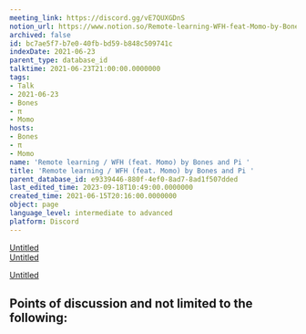 ```yaml
---
meeting_link: https://discord.gg/vE7QUXGDnS
notion_url: https://www.notion.so/Remote-learning-WFH-feat-Momo-by-Bones-and-Pi-bc7ae5f7b7e040fbbd59b848c509741c
archived: false
id: bc7ae5f7-b7e0-40fb-bd59-b848c509741c
indexDate: 2021-06-23
parent_type: database_id
talktime: 2021-06-23T21:00:00.0000000
tags:
- Talk
- 2021-06-23
- Bones
- π
- Momo
hosts:
- Bones
- π
- Momo
name: 'Remote learning / WFH (feat. Momo) by Bones and Pi '
title: 'Remote learning / WFH (feat. Momo) by Bones and Pi '
parent_database_id: e9339446-880f-4ef0-8ad7-8ad1f507dded
last_edited_time: 2023-09-18T10:49:00.0000000
created_time: 2021-06-15T20:16:00.0000000
object: page
language_level: intermediate to advanced
platform: Discord
---
```


[Untitled](https://www.notion.so/23f0f26c7f1547c0b08477c0c6f1f461)   
[Untitled](https://www.notion.so/482e61b02b9c4456b2b4fe86bb7544c6)   

[Untitled](https://www.notion.so/60226399bd024bf4bf588586f8013a21)   
## Points of discussion and not limited to the following:

   
   
   
   

   


